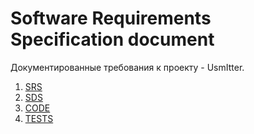 # Software Requirements Specification document

Документированные требования к проекту - UsmItter. 

1. [SRS](./SRS.md)
2. [SDS](SDS/README.md)
3. [CODE](Code/)
4. [TESTS](Tests/README.md)